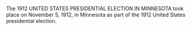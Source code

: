 The 1912 UNITED STATES PRESIDENTIAL ELECTION IN MINNESOTA took place on November 5, 1912, in Minnesota as part of the 1912 United States presidential election.
